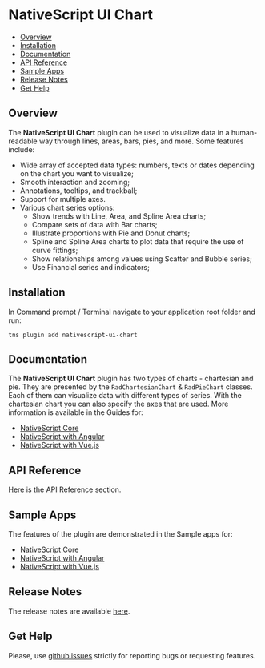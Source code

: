 # NativeScript UI Chart

- [Overview](#overview)
- [Installation](#installation)
- [Documentation](#documentation)
- [API Reference](#api-reference)
- [Sample Apps](#sample-apps)
- [Release Notes](#release-notes)
- [Get Help](#get-help)


## Overview

The **NativeScript UI Chart** plugin can be used to visualize data in a human-readable way through lines, areas, bars, pies, and more. Some features include:

* Wide array of accepted data types: numbers, texts or dates depending on the chart you want to visualize;
* Smooth interaction and zooming;
* Annotations, tooltips, and trackball;
* Support for multiple axes.
* Various chart series options:
    * Show trends with Line, Area, and Spline Area charts;
    * Compare sets of data with Bar charts;
    * Illustrate proportions with Pie and Donut charts;
    * Spline and Spline Area charts to plot data that require the use of curve fittings;
    * Show relationships among values using Scatter and Bubble series;
    * Use Financial series and indicators;

## Installation

In Command prompt / Terminal navigate to your application root folder and run:

```
tns plugin add nativescript-ui-chart
```

## Documentation

The **NativeScript UI Chart** plugin has two types of charts - chartesian and pie.
They are presented by the `RadChartesianChart` & `RadPieChart` classes.
Each of them can visualize data with different types of series. With the chartesian chart you can also specify the axes that are used.
More information is available in the Guides for:
- [NativeScript Core](https://docs.nativescript.org/ui/professional-ui-components/Chart/overview)
- [NativeScript with Angular](https://docs.nativescript.org/angular/ui/ng-components/ng-Chart/overview)
- [NativeScript with Vue.js](https://docs.nativescript.org/vuejs/ns-ui/Chart/overview)

## API Reference

[Here](https://docs.nativescript.org/ns-ui-api-reference/classes/radcartesianchart) is the API Reference section.

## Sample Apps

The features of the plugin are demonstrated in the Sample apps for:
- [NativeScript Core](https://github.com/NativeScript/nativescript-ui-samples)
- [NativeScript with Angular](https://github.com/NativeScript/nativescript-ui-samples-angular)
- [NativeScript with Vue.js](https://github.com/NativeScript/nativescript-ui-samples-vue)

## Release Notes
The release notes are available [here](https://github.com/NativeScript/nativescript-ui-feedback/blob/master/releases/chart.md).

## Get Help
Please, use [github issues](https://github.com/NativeScript/nativescript-ui-feedback/issues) strictly for reporting bugs or requesting features.
